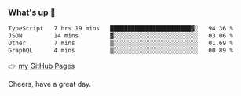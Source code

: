 ### What's up 👋

<!--START_SECTION:waka-->

```txt
TypeScript   7 hrs 19 mins   ███████████████████████▓░   94.36 %
JSON         14 mins         ▓░░░░░░░░░░░░░░░░░░░░░░░░   03.06 %
Other        7 mins          ▒░░░░░░░░░░░░░░░░░░░░░░░░   01.69 %
GraphQL      4 mins          ▒░░░░░░░░░░░░░░░░░░░░░░░░   00.89 %
```

<!--END_SECTION:waka-->

👉 [my GitHub Pages](https://ykzhukian.github.io)

Cheers, have a great day.

